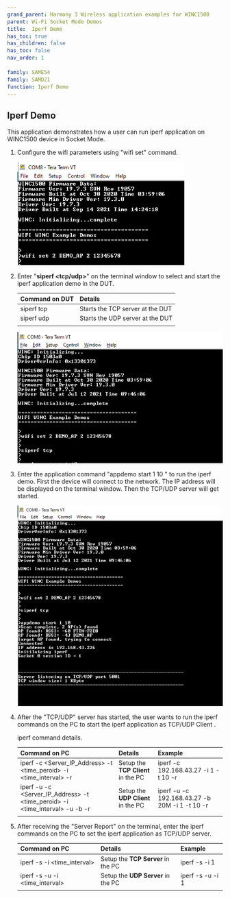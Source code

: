 ```yaml
---
grand_parent: Harmony 3 Wireless application examples for WINC1500
parent: Wi-Fi Socket Mode Demos
title:  Iperf Demo
has_toc: true
has_children: false
has_toc: false
nav_order: 1

family: SAME54
family: SAMD21
function: Iperf Demo
---
```


## Iperf Demo<a name="iperfdemo"></a>

This application demonstrates how a user can run iperf application on WINC1500 device in Socket Mode.

1. Configure the wifi parameters using "wifi set" command.

	![](images/wifi_config.png)


2. Enter "**siperf <tcp/udp>**" on the terminal window to select and start the iperf application demo in the DUT.

	| Command  on DUT       | Details        |                               
	| ----------------| -----------------------------------------------------  
	| siperf tcp    | Starts the TCP server at the DUT| 
	| siperf udp  | Starts the UDP server at the DUT | 
	|||

	![](images/siperf_tcp.png)

3. Enter the application command "appdemo start 1 10 " to run the iperf demo. First the device will connect to the network. The IP address will be displayed on the terminal window. Then the TCP/UDP server will get started.

	![](images/iperf_tcp_start.png)


4. After the "TCP/UDP" server has started, the user wants to run the iperf commands on the PC to start the iperf application as TCP/UDP Client .

	iperf command details.

	| Command  on PC      | Details        |               Example                |
	| ----------------| ---------------|-------------------------------       |
	| iperf -c <Server_IP_Address> -t <time_peroid> -i <time_interval> -r   | Setup the **TCP Client** in the PC | iperf -c 192.168.43.27 -i 1 -t 10 -r        |
	| iperf -u -c <Server_IP_Address> -t <time_peroid> -i <time_interval> -u -b <bandwidth>  -r  | Setup the **UDP Client** in the PC | iperf -u -c 192.168.43.27 -b 20M -i 1 -t 10 -r |
	|||

5. After receiving the "Server Report" on the terminal, enter the iperf commands on the PC to set the iperf application as TCP/UDP server.

	| Command on PC        | Details        |               Example                |
	| ----------------| ---------------|-------------------------------       |
	| iperf -s -i <time_interval>   | Setup the **TCP Server** in the PC | iperf -s -i 1        |
	| iperf -s -u -i <time_interval>  | Setup the **UDP Server** in the PC | iperf -s -u -i 1 |
	|||





